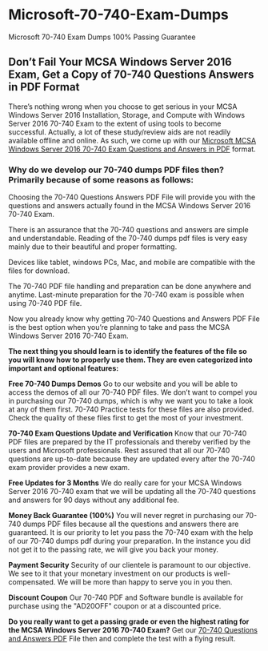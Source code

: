 # Microsoft-70-740-Exam-Dumps
Microsoft 70-740 Exam Dumps 100% Passing Guarantee

## Don’t Fail Your MCSA Windows Server 2016 Exam, Get a Copy of 70-740 Questions Answers in PDF Format
There’s nothing wrong when you choose to get serious in your MCSA Windows Server 2016 Installation, Storage, and Compute with Windows Server 2016 70-740 Exam to the extent of using tools to become successful. Actually, a lot of these study/review aids are not readily available offline and online. As such, we come up with our [Microsoft MCSA Windows Server 2016 70-740 Exam Questions and Answers in PDF](https://authenticdumps.com/dumps/70-740/) format.

### Why do we develop our 70-740 dumps PDF files then? Primarily because of some reasons as follows:
Choosing the 70-740 Questions Answers PDF File will provide you with the questions and answers actually found in the MCSA Windows Server 2016 70-740 Exam.

There is an assurance that the 70-740 questions and answers are simple and understandable.
Reading of the 70-740 dumps pdf files is very easy mainly due to their beautiful and proper formatting.

Devices like tablet, windows PCs, Mac, and mobile are compatible with the files for download.

The 70-740 PDF file handling and preparation can be done anywhere and anytime. Last-minute preparation for the 70-740 exam is possible when using 70-740 PDF file.

Now you already know why getting 70-740 Questions and Answers PDF File is the best option when you’re planning to take and pass the MCSA Windows Server 2016 70-740 Exam.

**The next thing you should learn is to identify the features of the file so you will know how to properly use them. They are even categorized into important and optional features:**

**Free 70-740 Dumps Demos** Go to our website and you will be able to access the demos of all our 70-740 PDF files. We don’t want to compel you in purchasing our 70-740 dumps, which is why we want you to take a look at any of them first. 70-740 Practice tests for these files are also provided. Check the quality of these files first to get the most of your investment. 

**70-740 Exam Questions Update and Verification** Know that our 70-740 PDF files are prepared by the IT professionals and thereby verified by the users and Microsoft professionals. Rest assured that all our 70-740 questions are up-to-date because they are updated every after the 70-740 exam provider provides a new exam. 

**Free Updates for 3 Months** We do really care for your MCSA Windows Server 2016 70-740 exam that we will be updating all the 70-740 questions and answers for 90 days without any additional fee. 

**Money Back Guarantee (100%)** You will never regret in purchasing our 70-740 dumps PDF files because all the questions and answers there are guaranteed. It is our priority to let you pass the 70-740 exam with the help of our 70-740 dumps pdf during your preparation. In the instance you did not get it to the passing rate, we will give you back your money. 

**Payment Security** Security of our clientele is paramount to our objective. We see to it that your monetary investment on our products is well-compensated. We will be more than happy to serve you in you then. 

**Discount Coupon** Our 70-740 PDF and Software bundle is available for purchase using the "AD20OFF" coupon or at a discounted price. 

**Do you really want to get a passing grade or even the highest rating for the MCSA Windows Server 2016 70-740 Exam?** Get our [70-740 Questions and Answers PDF](https://authenticdumps.com/dumps/70-740/)
 File then and complete the test with a flying result.
